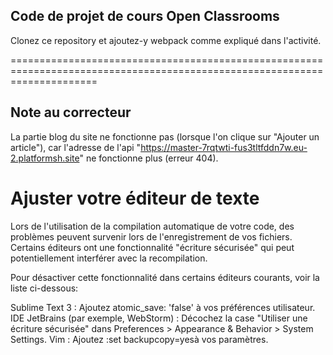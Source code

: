 ## Code de projet de cours Open Classrooms ##
Clonez ce repository et ajoutez-y webpack comme expliqué dans l'activité.

===========================================================================================================================

## Note au correcteur ##

La partie blog du site ne fonctionne pas (lorsque l'on clique sur "Ajouter un article"), car l'adresse de l'api "https://master-7rqtwti-fus3tltfddn7w.eu-2.platformsh.site" ne fonctionne plus (erreur 404).

Ajuster votre éditeur de texte
===============================
Lors de l'utilisation de la compilation automatique de votre code, des problèmes peuvent survenir lors de l'enregistrement de vos fichiers. Certains éditeurs ont une fonctionnalité "écriture sécurisée" qui peut potentiellement interférer avec la recompilation.

Pour désactiver cette fonctionnalité dans certains éditeurs courants, voir la liste ci-dessous:

Sublime Text 3 : Ajoutez atomic_save: 'false' à vos préférences utilisateur.
IDE JetBrains (par exemple, WebStorm) : Décochez la case "Utiliser une écriture sécurisée" dans Preferences > Appearance & Behavior > System Settings.
Vim : Ajoutez :set backupcopy=yesà vos paramètres.